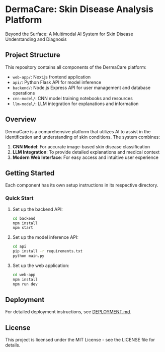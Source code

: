 # DermaCare: Skin Disease Analysis Platform

Beyond the Surface: A Multimodal AI System for Skin Disease Understanding and Diagnosis

## Project Structure

This repository contains all components of the DermaCare platform:

- `web-app/`: Next.js frontend application
- `api/`: Python Flask API for model inference
- `backend/`: Node.js Express API for user management and database operations
- `cnn-model/`: CNN model training notebooks and resources
- `llm-model/`: LLM integration for explanations and information

## Overview

DermaCare is a comprehensive platform that utilizes AI to assist in the identification and understanding of skin conditions. The system combines:

1. **CNN Model**: For accurate image-based skin disease classification
2. **LLM Integration**: To provide detailed explanations and medical context
3. **Modern Web Interface**: For easy access and intuitive user experience

## Getting Started

Each component has its own setup instructions in its respective directory.

### Quick Start

1. Set up the backend API:
   ```bash
   cd backend
   npm install
   npm start
   ```

2. Set up the model inference API:
   ```bash
   cd api
   pip install -r requirements.txt
   python main.py
   ```

3. Set up the web application:
   ```bash
   cd web-app
   npm install
   npm run dev
   ```

## Deployment

For detailed deployment instructions, see [DEPLOYMENT.md](DEPLOYMENT.md).

## License

This project is licensed under the MIT License - see the LICENSE file for details.
